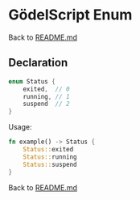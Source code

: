 # GödelScript Enum

Back to [README.md](../../README.md#documents)

## Declaration

```rust
enum Status {
    exited,  // 0
    running, // 1
    suspend  // 2
}
```

Usage:

```rust
fn example() -> Status {
    Status::exited
    Status::running
    Status::suspend
}
```

Back to [README.md](../../README.md#documents)
